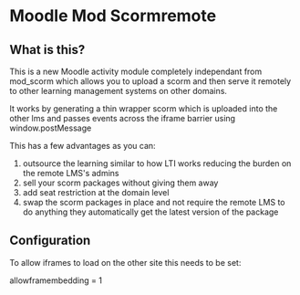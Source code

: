 # Moodle Mod Scormremote

## What is this?

This is a new Moodle activity module completely independant from mod_scorm
which allows you to upload a scorm and then serve it remotely to other
learning management systems on other domains.

It works by generating a thin wrapper scorm which is uploaded into the
other lms and passes events across the iframe barrier using window.postMessage

This has a few advantages as you can:

1) outsource the learning similar to how LTI works reducing the
    burden on the remote LMS's admins
2) sell your scorm packages without giving them away
3) add seat restriction at the domain level
4) swap the scorm packages in place and not require the remote LMS
   to do anything they automatically get the latest version of the package

## Configuration

To allow iframes to load on the other site this needs to be set:

allowframembedding = 1
